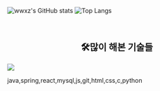 ![wwxz's GitHub stats](https://github-readme-stats.vercel.app/api?username=shifttag&show_icons=true&theme=dracula) ![Top Langs](https://github-readme-stats.vercel.app/api/top-langs/?username=shifttag&langs_count=6&layout=compact&theme=dark)﻿

</br>
<h2 align="center">🛠️많이 해본 기술들</h2>
<img src="https://img.shields.io/badge/html5-E34F26?style=for-the-badge&logo=html5&logoColor=white">


java,spring,react,mysql,js,git,html,css,c,python
